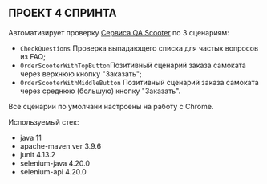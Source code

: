 ## ПРОЕКТ 4 СПРИНТА

Автоматизирует проверку [Сервиса QA Scooter](https://qa-scooter.praktikum-services.ru/) по 3 сценариям:
* `CheckQuestions` Проверка выпадающего списка для частых вопросов из FAQ;
* `OrderScooterWithTopButton`Позитивный сценарий заказа самоката через верхнюю кнопку "Заказать";
* `OrderScooterWithMiddleButton` Позитивный сценарий заказа самоката через среднюю (большую) кнопку "Заказать".

Все сценарии по умолчани настроены на работу с Chrome.

Используемый стек:
* java 11
* apache-maven ver 3.9.6
* junit 4.13.2
* selenium-java 4.20.0
* selenium-api 4.20.0